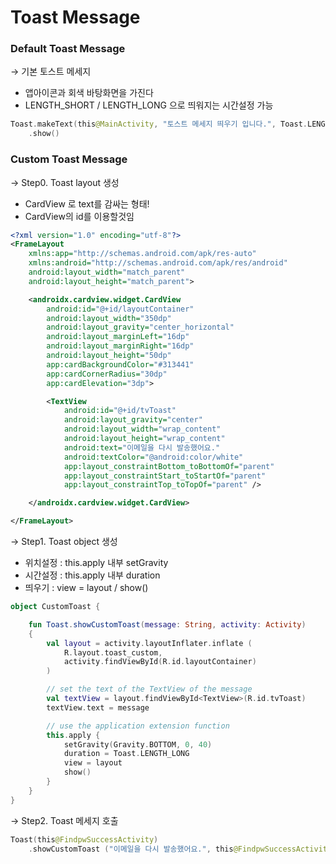 # Toast Message

### Default Toast Message

→ 기본 토스트 메세지

- 앱아이콘과 회색 바탕화면을 가진다
- LENGTH_SHORT / LENGTH_LONG 으로 띄워지는 시간설정 가능

```kotlin
Toast.makeText(this@MainActivity, "토스트 메세지 띄우기 입니다.", Toast.LENGTH_SHORT)
	.show()
```

### Custom Toast Message

→ Step0. Toast layout 생성

- CardView 로 text를 감싸는 형태!
- CardView의 id를 이용할것임

```xml
<?xml version="1.0" encoding="utf-8"?>
<FrameLayout
    xmlns:app="http://schemas.android.com/apk/res-auto"
    xmlns:android="http://schemas.android.com/apk/res/android"
    android:layout_width="match_parent"
    android:layout_height="match_parent">

    <androidx.cardview.widget.CardView
        android:id="@+id/layoutContainer"
        android:layout_width="350dp"
        android:layout_gravity="center_horizontal"
        android:layout_marginLeft="16dp"
        android:layout_marginRight="16dp"
        android:layout_height="50dp"
        app:cardBackgroundColor="#313441"
        app:cardCornerRadius="30dp"
        app:cardElevation="3dp">

        <TextView
            android:id="@+id/tvToast"
            android:layout_gravity="center"
            android:layout_width="wrap_content"
            android:layout_height="wrap_content"
            android:text="이메일을 다시 발송했어요."
            android:textColor="@android:color/white"
            app:layout_constraintBottom_toBottomOf="parent"
            app:layout_constraintStart_toStartOf="parent"
            app:layout_constraintTop_toTopOf="parent" />

    </androidx.cardview.widget.CardView>

</FrameLayout>
```

→ Step1. Toast object 생성

- 위치설정 : this.apply 내부 setGravity
- 시간설정 : this.apply 내부 duration
- 띄우기 : view = layout / show()

```kotlin
object CustomToast {

    fun Toast.showCustomToast(message: String, activity: Activity)
    {
        val layout = activity.layoutInflater.inflate (
            R.layout.toast_custom,
            activity.findViewById(R.id.layoutContainer)
        )

        // set the text of the TextView of the message
        val textView = layout.findViewById<TextView>(R.id.tvToast)
        textView.text = message

        // use the application extension function
        this.apply {
            setGravity(Gravity.BOTTOM, 0, 40)
            duration = Toast.LENGTH_LONG
            view = layout
            show()
        }
    }
}
```

→ Step2. Toast 메세지 호출

```kotlin
Toast(this@FindpwSuccessActivity)
	.showCustomToast ("이메일을 다시 발송했어요.", this@FindpwSuccessActivity)
```